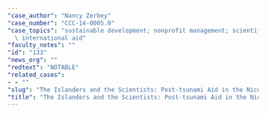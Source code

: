 ```yaml
---
"case_author": "Nancy Zerbey"
"case_number": "CCC-14-0005.0"
"case_topics": "sustainable development; nonprofit management; scientific ethics;\
  \ international aid"
"faculty_notes": ""
"id": "133"
"news_org": ""
"redtext": "NOTABLE"
"related_cases":
- - ""
"slug": "The Islanders and the Scientists: Post-tsunami Aid in the Nicobars"
"title": "The Islanders and the Scientists: Post-tsunami Aid in the Nicobars"
---
```

